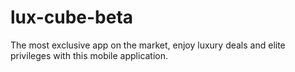 # lux-cube-beta
The most exclusive app on the market, enjoy luxury deals and elite privileges with this mobile application. 
